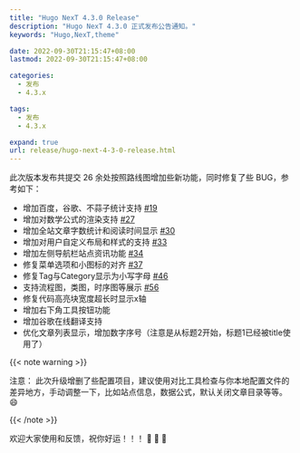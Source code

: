 ```yaml
---
title: "Hugo NexT 4.3.0 Release"
description: "Hugo NexT 4.3.0 正式发布公告通知。"
keywords: "Hugo,NexT,theme"

date: 2022-09-30T21:15:47+08:00
lastmod: 2022-09-30T21:15:47+08:00

categories:
  - 发布
  - 4.3.x

tags:
  - 发布
  - 4.3.x

expand: true
url: release/hugo-next-4-3-0-release.html
---
```


此次版本发布共提交 26 余处按照路线图增加些新功能，同时修复了些 BUG，参考如下：

- 增加百度，谷歌、不蒜子统计支持 [#19](https://github.com/hugo-next/hugo-theme-next/issues/19)
- 增加对数学公式的渲染支持 [#27](https://github.com/hugo-next/hugo-theme-next/issues/27)
- 增加全站文章字数统计和阅读时间显示 [#30](https://github.com/hugo-next/hugo-theme-next/issues/30)
- 增加对用户自定义布局和样式的支持 [#33](https://github.com/hugo-next/hugo-theme-next/issues/33)
- 增加左侧导航栏站点资讯功能 [#34](https://github.com/hugo-next/hugo-theme-next/issues/34)
- 修复菜单选项和小图标的对齐 [#37](https://github.com/hugo-next/hugo-theme-next/issues/37)
- 修复Tag与Category显示为小写字母 [#46](https://github.com/hugo-next/hugo-theme-next/issues/46)
- 支持流程图，类图，时序图等展示 [#56](https://github.com/hugo-next/hugo-theme-next/issues/56)
- 修复代码高亮块宽度超长时显示x轴
- 增加右下角工具按钮功能
- 增加谷歌在线翻译支持
- 优化文章列表显示，增加数字序号（注意是从标题2开始，标题1已经被title使用了）

{{< note warning >}}

注意： 此次升级增删了些配置项目，建议使用对比工具检查与你本地配置文件的差异地方，手动调整一下，比如站点信息，数据公式，默认关闭文章目录等等。 😄

{{< /note >}}

欢迎大家使用和反馈，祝你好运！！！ :tada: :tada: :tada:
